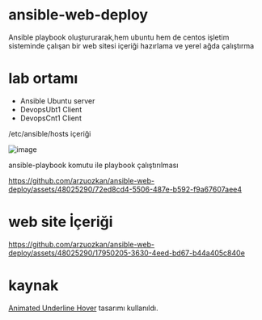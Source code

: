 # ansible-web-deploy
Ansible playbook oluştururarak,hem ubuntu hem de centos işletim sisteminde çalışan bir web sitesi içeriği hazırlama ve yerel ağda çalıştırma

# lab ortamı

- Ansible Ubuntu server
- DevopsUbt1 Client
- DevopsCnt1 Client

/etc/ansible/hosts içeriği

![image](https://github.com/arzuozkan/ansible-web-deploy/assets/48025290/3316f6be-75f4-4123-b108-ffc648afbd4b)


ansible-playbook komutu ile playbook çalıştırılması

https://github.com/arzuozkan/ansible-web-deploy/assets/48025290/72ed8cd4-5506-487e-b592-f9a67607aee4



# web site İçeriği

https://github.com/arzuozkan/ansible-web-deploy/assets/48025290/17950205-3630-4eed-bd67-b44a405c840e


# kaynak
[Animated Underline Hover](https://codepen.io/jstn/pen/mdoOZJ) tasarımı kullanıldı.

